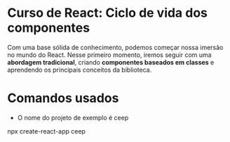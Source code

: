 # Curso de React: Ciclo de vida dos componentes

Com uma base sólida de conhecimento, podemos começar nossa imersão no mundo do React. Nesse primeiro momento, iremos seguir com uma **abordagem tradicional**, criando **componentes baseados em classes** e aprendendo os principais conceitos da biblioteca.

# Comandos usados

* O nome do projeto de exemplo é ceep

npx create-react-app ceep
